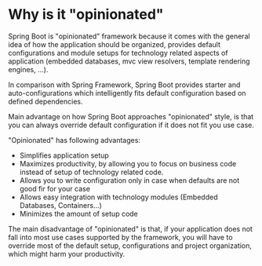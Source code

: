 # Why is it "opinionated"
Spring Boot is "opinionated" framework because it comes with the general idea of how the application should be organized,
provides default configurations and module setups for technology related aspects of application (embedded databases, mvc 
view resolvers, template rendering engines, ...).

In comparison with Spring Framework, Spring Boot provides starter and auto-configurations which intelligently fits default
configuration based on defined dependencies.

Main advantage on how Spring Boot approaches "opinionated" style, is that you can always override default configuration 
if it does not fit you use case. 

"Opinionated" has following advantages:
- Simplifies application setup
- Maximizes productivity, by allowing you to focus on business code instead of setup of technology related code.
- Allows you to write configuration only in case when defaults are not good fir for your case
- Allows easy integration with technology modules (Embedded Databases, Containers...)
- Minimizes the amount of setup code

The main disadvantage of "opinionated" is that, if your application does not fall into most use cases supported by the framework,
you will have to override most of the default setup, configurations and project organization, which might harm your productivity.

